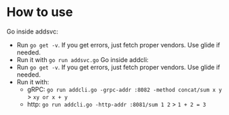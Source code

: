 # How to use

Go inside addsvc:
 - Run `go get -v`. If you get errors, just fetch proper vendors. Use glide if needed.
 - Run it with `go run addsvc.go`
Go inside addcli:
 - Run `go get -v`. If you get errors, just fetch proper vendors. Use glide if needed.
 - Run it with:
   - gRPC: `go run addcli.go -grpc-addr :8082 -method concat/sum x y` > `xy or x + y`
   - http: `go run addcli.go -http-addr :8081/sum 1 2` > `1 + 2 = 3`

